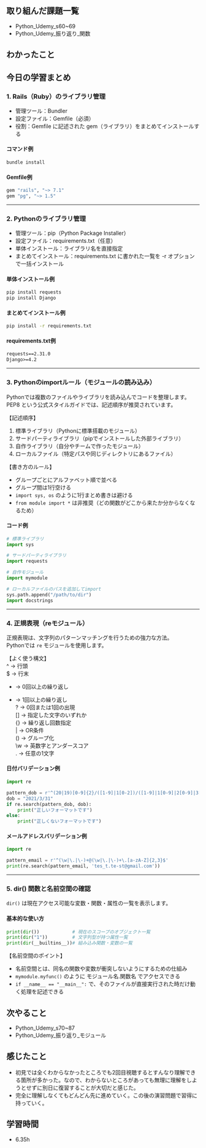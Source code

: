 ## 取り組んだ課題一覧  
- Python_Udemy_s60~69
- Python_Udemy_振り返り_関数

## わかったこと

## 今日の学習まとめ

### 1. Rails（Ruby）のライブラリ管理
- 管理ツール：Bundler  
- 設定ファイル：Gemfile（必須）  
- 役割：Gemfile に記述された gem（ライブラリ）をまとめてインストールする

#### コマンド例
```bash
bundle install
```

#### Gemfile例
```ruby
gem "rails", "~> 7.1"
gem "pg", "~> 1.5"
```

---

### 2. Pythonのライブラリ管理
- 管理ツール：pip（Python Package Installer）  
- 設定ファイル：requirements.txt（任意）  
- 単体インストール：ライブラリ名を直接指定  
- まとめてインストール：requirements.txt に書かれた一覧を -r オプションで一括インストール  

#### 単体インストール例
```bash
pip install requests
pip install Django
```

#### まとめてインストール例
```bash
pip install -r requirements.txt
```

#### requirements.txt例
```txt
requests==2.31.0
Django>=4.2
```

---

### 3. Pythonのimportルール（モジュールの読み込み）

Pythonでは複数のファイルやライブラリを読み込んでコードを整理します。  
PEP8 という公式スタイルガイドでは、記述順序が推奨されています。

【記述順序】  
1. 標準ライブラリ（Pythonに標準搭載のモジュール）  
2. サードパーティライブラリ（pipでインストールした外部ライブラリ）  
3. 自作ライブラリ（自分やチームで作ったモジュール）  
4. ローカルファイル（特定パスや同じディレクトリにあるファイル）

【書き方のルール】  
- グループごとにアルファベット順で並べる  
- グループ間は1行空ける  
- `import sys, os` のように1行まとめ書きは避ける  
- `from module import *` は非推奨（どの関数がどこから来たか分からなくなるため）

#### コード例
```python
# 標準ライブラリ
import sys

# サードパーティライブラリ
import requests

# 自作モジュール
import mymodule

# ローカルファイルのパスを追加してimport
sys.path.append("/path/to/dir")
import docstrings
```

---

### 4. 正規表現（reモジュール）

正規表現は、文字列のパターンマッチングを行うための強力な方法。  
Pythonでは `re` モジュールを使用します。

【よく使う構文】  
^ → 行頭  
$ → 行末  
* → 0回以上の繰り返し  
+ → 1回以上の繰り返し  
? → 0回または1回の出現  
[] → 指定した文字のいずれか  
{} → 繰り返し回数指定  
| → OR条件  
() → グループ化  
\w → 英数字とアンダースコア  
. → 任意の1文字

#### 日付バリデーション例
```python
import re

pattern_dob = r'^(20|19)[0-9]{2}/([1-9]|1[0-2])/([1-9]|1[0-9]|2[0-9]|3[01])$'
dob = "2021/3/31"
if re.search(pattern_dob, dob):
    print("正しいフォーマットです")
else:
    print("正しくないフォーマットです")
```

#### メールアドレスバリデーション例
```python
import re

pattern_email = r'^(\w|\.|\-)+@(\w|\.|\-)+\.[a-zA-Z]{2,3}$'
print(re.search(pattern_email, 'tes_t.te-st@gmail.com'))
```

---

### 5. dir() 関数と名前空間の確認

`dir()` は現在アクセス可能な変数・関数・属性の一覧を表示します。

#### 基本的な使い方
```python
print(dir())            # 現在のスコープのオブジェクト一覧
print(dir("1"))         # 文字列型が持つ属性一覧
print(dir(__builtins__))# 組み込み関数・変数の一覧
```

【名前空間のポイント】  
- 名前空間とは、同名の関数や変数が衝突しないようにするための仕組み  
- `mymodule.myfunc()` のように モジュール名.関数名 でアクセスできる  
- `if __name__ == "__main__":` で、そのファイルが直接実行された時だけ動く処理を記述できる

## 次やること
- Python_Udemy_s70~87
- Python_Udemy_振り返り_モジュール

## 感じたこと
- 初見では全くわからなかったところでも2回目視聴するとすんなり理解できる箇所が多かった。なので、わからないところがあっても無理に理解をしようとせずに別日に復習することが大切だと感じた。
- 完全に理解しなくてもどんどん先に進めていく。この後の演習問題で習得に持っていく。

## 学習時間
- 6.35h
